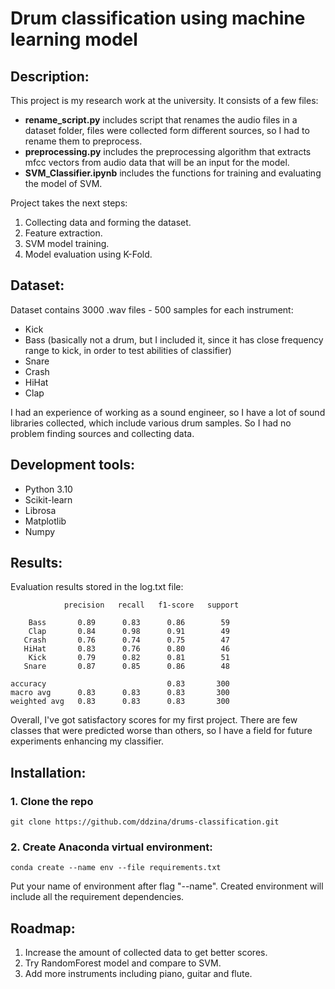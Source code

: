 # Drum classification using machine learning model

## Description:

This project is my research work at the university.
It consists of a few files:
* **rename_script.py** includes script that renames the audio files in a dataset folder, files were collected form different
  sources, so I had to rename them to preprocess.
* **preprocessing.py** includes the preprocessing algorithm that extracts mfcc vectors from audio data that will be an
  input for the model.
* **SVM_Classifier.ipynb** includes the functions for training and evaluating the model of SVM.

Project takes the next steps:
1. Collecting data and forming the dataset.
2. Feature extraction.
3. SVM model training.
4. Model evaluation using K-Fold.

## Dataset:

Dataset contains 3000 .wav files - 500 samples for each instrument:
* Kick
* Bass (basically not a drum, but I included it, since it has close frequency range to kick, in order to
test abilities of classifier)
* Snare
* Crash
* HiHat
* Clap

I had an experience of working as a sound engineer, so I have a lot of sound libraries collected, which include
various drum samples. So I had no problem finding sources and collecting data.


## Development tools:
* Python 3.10
* Scikit-learn
* Librosa
* Matplotlib
* Numpy

## Results:
Evaluation results stored in the log.txt file:

                precision   recall   f1-score   support

        Bass       0.89      0.83      0.86        59
        Clap       0.84      0.98      0.91        49
       Crash       0.76      0.74      0.75        47
       HiHat       0.83      0.76      0.80        46
        Kick       0.79      0.82      0.81        51
       Snare       0.87      0.85      0.86        48

    accuracy                           0.83       300
    macro avg      0.83      0.83      0.83       300
    weighted avg   0.83      0.83      0.83       300

Overall, I've got satisfactory scores for my first project. There are few classes that were predicted worse than others,
so I have a field for future experiments enhancing my classifier.

## Installation:
### 1. Clone the repo
    git clone https://github.com/ddzina/drums-classification.git

### 2. Create Anaconda virtual environment:

    conda create --name env --file requirements.txt

Put your name of environment after flag "--name". Created environment will include all the requirement dependencies.




## Roadmap:
1. Increase the amount of collected data to get better scores.
2. Try RandomForest model and compare to SVM.
3. Add more instruments including piano, guitar and flute.

